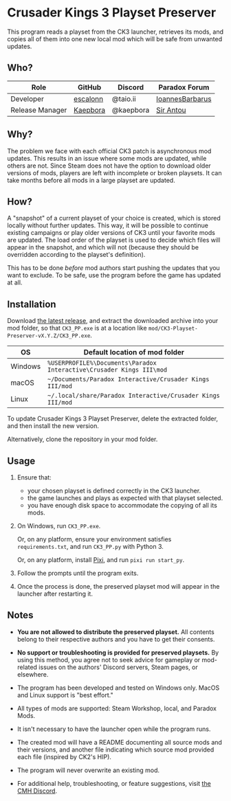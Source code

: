 # Crusader Kings 3 Playset Preserver

This program reads a playset from the CK3 launcher, retrieves its mods, and copies all of them into one new local mod which will be safe from unwanted updates.

## Who?

| Role            | GitHub                                   | Discord   | Paradox Forum                                                                          |
| --------------- | ---------------------------------------- | --------- | -------------------------------------------------------------------------------------- |
| Developer       | [escalonn](https://github.com/escalonn)  | @taio.ii  | [IoannesBarbarus](https://forum.paradoxplaza.com/forum/members/ioannesbarbarus.951663) |
| Release Manager | [Kaepbora](https://github.com/Ant0nidas) | @kaepbora | [Sir Antou](https://forum.paradoxplaza.com/forum/members/sir-antou.601346)             |

## Why?

The problem we face with each official CK3 patch is asynchronous mod updates. This results in an issue where some mods are updated, while others are not. Since Steam does not have the option to download older versions of mods, players are left with incomplete or broken playsets. It can take months before all mods in a large playset are updated.

## How?

A "snapshot" of a current playset of your choice is created, which is stored locally without further updates. This way, it will be possible to continue existing campaigns or play older versions of CK3 until your favorite mods are updated. The load order of the playset is used to decide which files will appear in the snapshot, and which will not (because they should be overridden according to the playset's definition).

This has to be done *before* mod authors start pushing the updates that you want to exclude. To be safe, use the program before the game has updated at all.

## Installation

Download [the latest release](https://github.com/Ant0nidas/CK3-Playset-Preserver/releases/latest), and extract the downloaded archive into your mod folder, so that `CK3_PP.exe` is at a location like `mod/CK3-Playset-Preserver-vX.Y.Z/CK3_PP.exe`.

| OS       | Default location of mod folder                                       |
| -------- | -------------------------------------------------------------------- |
| Windows  | `%USERPROFILE%\Documents\Paradox Interactive\Crusader Kings III\mod` |
| macOS    | `~/Documents/Paradox Interactive/Crusader Kings III/mod`             |
| Linux    | `~/.local/share/Paradox Interactive/Crusader Kings III/mod`          |

To update Crusader Kings 3 Playset Preserver, delete the extracted folder, and then install the new version.

Alternatively, clone the repository in your mod folder.

## Usage

1. Ensure that:
   - your chosen playset is defined correctly in the CK3 launcher.
   - the game launches and plays as expected with that playset selected.
   - you have enough disk space to accommodate the copying of all its mods.

2. On Windows, run `CK3_PP.exe`.

    Or, on any platform, ensure your environment satisfies `requirements.txt`, and run `CK3_PP.py` with Python 3.

    Or, on any platform, install [Pixi](https://pixi.sh), and run `pixi run start_py`.

3. Follow the prompts until the program exits.

4. Once the process is done, the preserved playset mod will appear in the launcher after restarting it.

## Notes

- **You are not allowed to distribute the preserved playset.** All contents belong to their respective authors and you have to get their consents.

- **No support or troubleshooting is provided for preserved playsets.** By using this method, you agree not to seek advice for gameplay or mod-related issues on the authors' Discord servers, Steam pages, or elsewhere.

- The program has been developed and tested on Windows only. MacOS and Linux support is "best effort."

- All types of mods are supported: Steam Workshop, local, and Paradox Mods.

- It isn't necessary to have the launcher open while the program runs.

- The created mod will have a README documenting all source mods and their versions, and another file indicating which source mod provided each file (inspired by CK2's HIP).

- The program will never overwrite an existing mod.

- For additional help, troubleshooting, or feature suggestions, visit [the CMH Discord](https://discord.gg/GuDjt9YQ).
